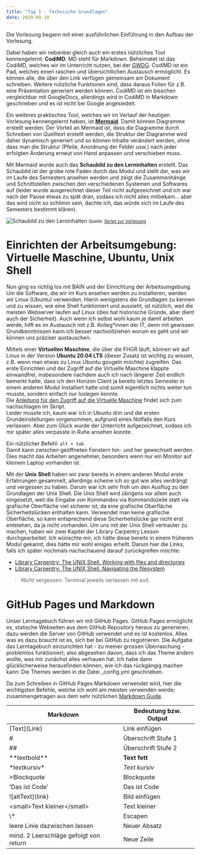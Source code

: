 ```yaml
---
title: "Tag 1 - Technische Grundlagen"
date: 2020-09-10
---
```


Die Vorlesung begann mit einer ausführlichen Einführung in den Aufbau der Vorlesung.

Dabei haben wir nebenbei gleich auch ein erstes nützliches Tool kennengelernt: **CodiMD**. MD steht für Markdown. Beheimatet ist das CodiMD, welches wir im Unterricht nutzen, bei der [GWDG](https://www.gwdg.de/). CodiMD ist ein Pad, welches einen raschen und übersichtlichen Austausch ermöglicht. Es können alle, die über den Link verfügen gemeinsam am Dokument schreiben. Weitere nützliche Funktionen sind, dass daraus Folien für z.B. eine Präsentation generiert werden können. CodiMD ist ein bisschen vergleichbar mit GoogleDocs, allerdings wird in CodiMD in Markdown geschrieben und es ist nicht bei Google angesiedelt.

Ein weiteres praktisches Tool, welches wir im Verlauf der heutigen Vorlesung kennengelernt haben, ist [**Mermaid**](https://mermaid-js.github.io/mermaid/#/). Damit können Diagramme erstellt werden. Der Vorteil an Mermaid ist, dass die Diagramme durch Schreiben von Quelltext erstellt werden, die Struktur der Diagramme wird daher dynamisch generiert und so können Inhalte verändert werden, ohne dass man die Struktur (Pfeile, Anordnung der Felder usw.) nach jeder erfolgten Änderung erneut von Hand anpassen und verschieben muss.

Mit Mermaid wurde auch das **Schaubild zu den Lerninhalten** erstellt. Das Schaubild ist der grobe rote Faden durch das Modul und stellt dar, was wir im Laufe des Semesters ansehen werden und zeigt die Zusammenhänge und Schnittstellen zwischen den verschiedenen Systemen und Softwares auf (leider wurde ausgerechnet dieser Teil nicht aufgezeichnet und ich war nach der Pause etwas zu spät dran, sodass ich nicht alles mitbekam… aber das wird nicht so schlimm sein, dachte ich, das würde sich im Laufe des Semesters bestimmt klären). 

![Schaubild zu den Lerninhalten](https://pad.gwdg.de/uploads/upload_e451bae131e2cc7839d9971ab20d96a8.png)
<small>Quelle: [Skript zur Vorlesung](https://bain.felixlohmeier.de/#/01_technische-grundlagen)</small>


# Einrichten der Arbeitsumgebung: Virtuelle Maschine, Ubuntu, Unix Shell
Nun ging es richtig los mit BAIN und der Einrichtung der Arbeitsumgebung. Um die Software, die wir im Kurs ansehen werden zu installieren, werden wir Linux (Ubuntu) verwenden. Hierin wenigstens die Grundlagen zu kennen und zu wissen, wie eine Shell funktioniert und aussieht, ist nützlich, weil die meisten Webserver laufen auf Linux (dies hat historische Gründe, aber dient auch der Sicherheit). Auch wenn ich selbst wohl kaum je damit arbeiten werde, hilft es im Austausch mit z.B. Kolleg\*innen der IT, denn mit gewissen Grundkenntnissen kann ich besser nachvollziehen worum es geht und wir können uns präziser austauschen.

Mittels einer **Virtuellen Maschine**, die über die FHGR läuft, können wir auf Linux in der Version **Ubuntu 20.04 LTS** (dieser Zusatz ist wichtig zu wissen, z.B. wenn man etwas zu Linux Ubuntu googeln möchte) zugreifen. Das erste Einrichten und der Zugriff auf die Virtuelle Maschine klappte einwandfrei, insbesondere nachdem auch ich nach längerer Zeit endlich bemerkt hatte, dass ich den Horizon Client ja bereits letztes Semester in einem anderen Modul installiert hatte und somit eigentlich nichts weiter tun musste, sondern einfach nur loslegen konnte.   
Die [Anleitung für den Zugriff auf die Virtuelle Maschine](https://bain.felixlohmeier.de/#/01_technische-grundlagen?id=einrichtung-der-arbeitsumgebung-linux) findet sich zum nachschlagen im Skript.   
Leider musste ich, kaum war ich in Ubuntu drin und die ersten Grundeinstellungen vorgenommen, aufgrund eines Notfalls den Kurs verlassen. Aber zum Glück wurde der Unterricht aufgezeichnet, sodass ich mir später alles verpasste in Ruhe ansehen konnte. 

Ein nützlicher Befehl: `alt + tab`    
Damit kann zwischen geöffneten Fenstern hin- und her gewechselt werden. Dies macht das Arbeiten angenehmer, besonders wenn nur ein Monitor auf kleinem Laptop vorhanden ist.

Mit der **Unix Shell** haben wir zwar bereits in einem anderen Modul erste Erfahrungen gesammelt, allerdings scheine ich so gut wie alles verdrängt und vergessen zu haben. Darum war ich sehr froh um den Ausflug zu den Grundlagen der Unix Shell. Die Unix Shell wird übrigens vor allem auch eingesetzt, weil die Eingabe von Kommandos via Kommandozeile statt via grafische Oberfläche viel sicherer ist, da eine grafische Oberfläche Sicherheitslücken enthalten kann. Verwendet man keine grafische Oberfläche, so kann entsprechend diese Sicherheitslücke gar nicht erst entstehen, da ja nicht vorhanden.
Um uns mit der Unix Shell vertrauter zu machen, haben wir zwei Kapitel der Library Carpentry Lesson durchgearbeitet. Ich wünschte mir, ich hätte diese bereits in einem früheren Modul gekannt, dies hätte mir wohl einiges erhellt. Darum hier die Links, falls ich später nochmals nachschauend darauf zurückgreifen möchte:
- [Library Carpentry: The UNIX Shell. Working with files and directories](https://librarycarpentry.org/lc-shell/03-working-with-files-and-folders/index.html)
- [Library Carpentry: The UNIX Shell. Navigating the filesystem](https://librarycarpentry.org/lc-shell/02-navigating-the-filesystem/index.html)

> Nicht vergessen: Terminal jeweils verlassen mit exit.

# GitHub Pages und Markdown
Unser Lerntagebuch führen wir mit GitHub Pages. GitHub Pages ermöglicht es, statische Webseiten aus dem GitHub Repository heraus zu generieren, dazu werden die Server von GitHub verwendet und es ist kostenlos. Alles was es dazu braucht ist es, sich bei bei GitHub zu registrieren. Die Aufgabe das Lerntagebuch einzurichten hat - zu meiner grossen Überraschung - problemlos funktioniert; also abgesehen davon, dass ich das Theme ändern wollte, was mir zunächst alles verhauen hat. Ich habe dann glücklicherweise herausfinden können, wie ich das rückgängig machen kann: Die Themes werden in die Datei \_config.yml geschrieben.

Da zum Schreiben in GitHub Pages Markdown verwendet wird, hier die wichtigsten Befehle, welche ich wohl am meisten verwenden werde; zusammengetragen aus dem sehr nützlichen [Markdown Guide](https://www.markdownguide.org/basic-syntax/).

| Markdown   |  Bedeutung bzw. Output|
|------------|----------|
|\[Text\](Link) | Link einfügen |
|#      | Überschrift Stufe 1 |
|##           |   Überschrift Stufe 2 |
|\*\*textbold\*\*     | **Text fett**  |
|\*textkursiv\*    |  *Text kursiv*  |
|>Blockquote    |  Blockquote |
|\'Das ist Code\'      | Das ist Code |
|\!\[altText\](link)     | Bild einfügen |
|\<small\>Text kleiner\</small\>  | Text kleiner
|\\*                   |   Escapen |
|leere Linie dazwischen lassen |  Neuer Absatz |
|mind. 2 Leerschläge gefolgt von return  |   Neue Zeile |





